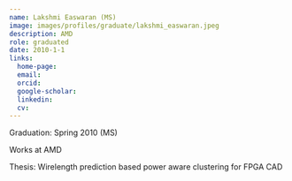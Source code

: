 ```yaml
---
name: Lakshmi Easwaran (MS)
image: images/profiles/graduate/lakshmi_easwaran.jpeg
description: AMD
role: graduated
date: 2010-1-1
links:
  home-page: 
  email: 
  orcid: 
  google-scholar: 
  linkedin: 
  cv: 
---
```


Graduation: Spring 2010 (MS)

Works at AMD

Thesis: Wirelength prediction based power aware clustering for FPGA CAD